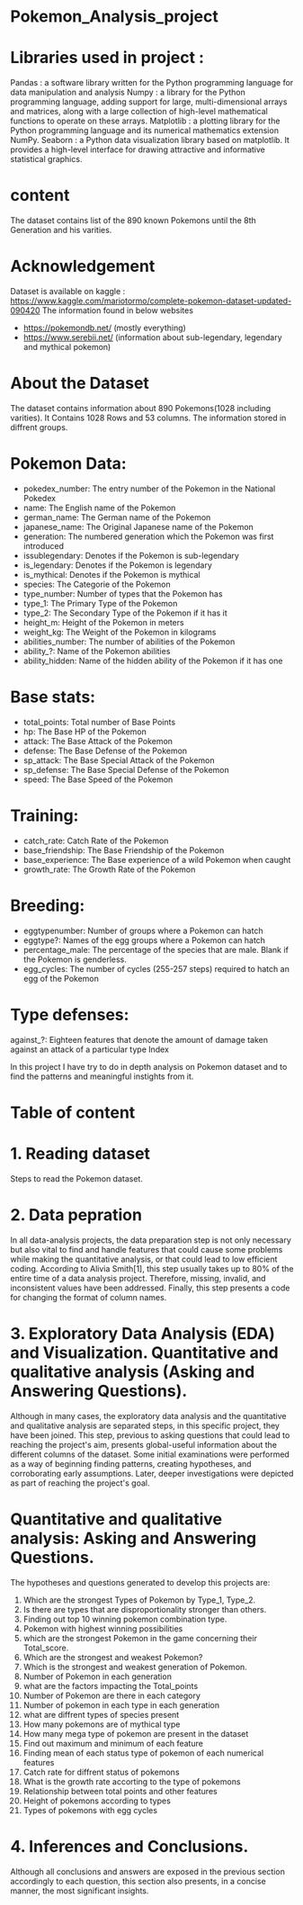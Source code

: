 # Pokemon_Analysis_project
# Libraries used in project :

Pandas : a software library written for the Python programming language for data manipulation and analysis
Numpy : a library for the Python programming language, adding support for large, multi-dimensional arrays and matrices, along with a large collection of high-level mathematical functions to operate on these arrays.
Matplotlib : a plotting library for the Python programming language and its numerical mathematics extension NumPy.
Seaborn : a Python data visualization library based on matplotlib. It provides a high-level interface for drawing attractive and informative statistical graphics.

# content
The dataset contains list of the 890 known Pokemons until the 8th Generation and his varities.

# Acknowledgement

Dataset is available on kaggle : https://www.kaggle.com/mariotormo/complete-pokemon-dataset-updated-090420
The information found in below websites
- https://pokemondb.net/ (mostly everything)
- https://www.serebii.net/ (information about sub-legendary, legendary and mythical pokemon)

# About the Dataset

The dataset contains information about 890 Pokemons(1028 including varities). It Contains 1028 Rows and 53 columns.
The information stored in diffrent groups.

# Pokemon Data:
* pokedex_number: The entry number of the Pokemon in the National Pokedex    
* name: The English name of the Pokemon            
* german_name: The German name of the Pokemon               
* japanese_name: The Original Japanese name of the Pokemon     
* generation: The numbered generation which the Pokemon was first introduced
* issublegendary: Denotes if the Pokemon is sub-legendary
* is_legendary: Denotes if the Pokemon is legendary
* is_mythical: Denotes if the Pokemon is mythical
* species: The Categorie of the Pokemon
* type_number: Number of types that the Pokemon has
* type_1: The Primary Type of the Pokemon
* type_2: The Secondary Type of the Pokemon if it has it
* height_m: Height of the Pokemon in meters
* weight_kg: The Weight of the Pokemon in kilograms
* abilities_number: The number of abilities of the Pokemon
* ability_?: Name of the Pokemon abilities
* ability_hidden: Name of the hidden ability of the Pokemon if it has one
# Base stats:
* total_points: Total number of Base Points
* hp: The Base HP of the Pokemon
* attack: The Base Attack of the Pokemon
* defense: The Base Defense of the Pokemon
* sp_attack: The Base Special Attack of the Pokemon
* sp_defense: The Base Special Defense of the Pokemon
* speed: The Base Speed of the Pokemon
# Training:
* catch_rate: Catch Rate of the Pokemon
* base_friendship: The Base Friendship of the Pokemon
* base_experience: The Base experience of a wild Pokemon when caught
* growth_rate: The Growth Rate of the Pokemon
# Breeding:
* eggtypenumber: Number of groups where a Pokemon can hatch
* eggtype?: Names of the egg groups where a Pokemon can hatch
* percentage_male: The percentage of the species that are male. Blank if the Pokemon is genderless.
* egg_cycles: The number of cycles (255-257 steps) required to hatch an egg of the Pokemon
# Type defenses:
against_?: Eighteen features that denote the amount of damage taken against an attack of a particular type
Index

In this project I have try to do in depth analysis on Pokemon dataset and to find the patterns and meaningful instights from it.

# Table of content
# 1. Reading dataset
Steps to read the Pokemon dataset.
# 2. Data pepration
In all data-analysis projects, the data preparation step is not only necessary but also vital to find and handle features that could cause some problems while making the quantitative analysis, or that could lead to low efficient coding. According to Alivia Smith[1], this step usually takes up to 80% of the entire time of a data analysis project. Therefore, missing, invalid, and inconsistent values have been addressed. Finally, this step presents a code for changing the format of column names.
# 3.  Exploratory Data Analysis (EDA) and Visualization. Quantitative and qualitative analysis (Asking and Answering Questions).
Although in many cases, the exploratory data analysis and the quantitative and qualitative analysis are separated steps, in this specific project, they have been joined. This step, previous to asking questions that could lead to reaching the project's aim, presents global-useful information about the different columns of the dataset. Some initial examinations were performed as a way of beginning finding patterns, creating hypotheses, and corroborating early assumptions. Later, deeper investigations were depicted as part of reaching the project's goal.

# Quantitative and qualitative analysis: Asking and Answering Questions.
The hypotheses and questions generated to develop this projects are:
1. Which are the strongest Types of Pokemon by Type_1, Type_2.
2. Is there are types that are disproportionality stronger than others.
3. Finding out top 10 winning pokemon combination type.
4. Pokemon with highest winning possibilities
5. which are the strongest Pokemon in the game concerning their Total_score.
6. Which are the strongest and weakest Pokemon?
7. Which is the strongest and weakest generation of Pokemon.
8. Number of Pokemon in each generation
9. what are the factors impacting the Total_points
10. Number of Pokemon are there in each category
11. Number of pokemon in each type in each generation
12. what are diffrent types of species present
13. How many pokemons are of mythical type
14. How many mega type of pokemon are present in the dataset
15. Find out maximum and minimum of each feature
16. Finding mean of each status type of pokemon of each numerical features
17. Catch rate for diffrent status of pokemons
18. What is the growth rate accorting to the type of pokemons
19. Relationship between total points and other features
20. Height of pokemons according to types
21. Types of pokemons with egg cycles

# 4. Inferences and Conclusions.
Although all conclusions and answers are exposed in the previous section accordingly to each question, this section also presents, in a concise manner, the most significant insights.






